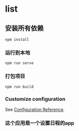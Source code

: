 # list

## 安装所有依赖
```
npm install
```

### 运行到本地
```
npm run serve
```

### 打包项目
```
npm run build
```

### Customize configuration
See [Configuration Reference](https://cli.vuejs.org/config/).




### 这个应用是一个设置日程的app
